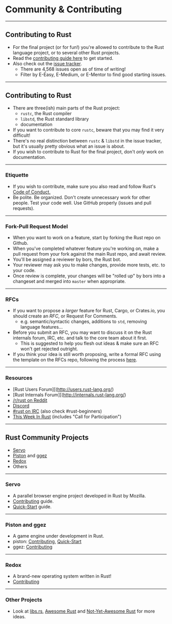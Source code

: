 # Community & Contributing

---
## Contributing to Rust

- For the final project (or for fun!) you're allowed to contribute to the Rust language project, or
    to several other Rust projects.
- Read the [contributing guide here](https://github.com/rust-lang/rust/blob/master/CONTRIBUTING.md)
    to get started.
- Also check out the [issue tracker](https://github.com/rust-lang/rust/issues).
    - There are 4,568 issues open as of time of writing!
    - Filter by E-Easy, E-Medium, or E-Mentor to find good starting issues.

---
## Contributing to Rust

- There are three(ish) main parts of the Rust project:
    - `rustc`, the Rust compiler
    - `libstd`, the Rust standard library
    - documentation
- If you want to contribute to core `rustc`, beware that you may find it very difficult!
- There's no real distinction between `rustc` & `libstd` in the issue tracker, but it's usually
    pretty obvious what an issue is about.
- If you wish to contribute to Rust for the final project, don't _only_ work on documentation.

---
### Etiquette

- If you wish to contribute, make sure you also read and follow Rust's
    [Code of Conduct.](https://www.rust-lang.org/conduct.html)
- Be polite. Be organized. Don't create unnecessary work for other people.
  Test your code well. Use GitHub properly (issues and pull requests). 

---
### Fork-Pull Request Model

- When you want to work on a feature, start by forking the Rust repo on Github.
- When you've completed whatever feature you're working on, make a pull request from your fork
    against the main Rust repo, and await review.
- You'll be assigned a reviewer by bors, the Rust bot.
- Your reviewer may ask you to make changes, provide more tests, etc. to your code.
- Once review is complete, your changes will be "rolled up" by bors into a changeset and merged into
    `master` when appropriate.

---
### RFCs

- If you want to propose a _larger_ feature for Rust, Cargo, or Crates.io, you should create an
    _RFC_, or Request For Comments.
    - e.g. semantic/syntactic changes, additions to `std`, removing language features...
- Before you submit an RFC, you may want to discuss it on the Rust internals forum, IRC, etc. and
    talk to the core team about it first.
    - This is suggested to help you flesh out ideas & make sure an RFC won't get rejected outright.
- If you think your idea is still worth proposing, write a formal RFC using the template on the RFCs
    repo, following the process [here](https://github.com/rust-lang/rfcs/blob/master/README.md).

---
### Resources

- [Rust Users Forum][(http://users.rust-lang.org/)
- [Rust Internals Forum][(http://internals.rust-lang.org/)
- [/r/rust on Reddit](https://www.reddit.com/r/rust)
- [Discord](https://discord.gg/rust-lang)
- [#rust on IRC](https://chat.mibbit.com/?server=irc.mozilla.org&channel=%23rust) (also check #rust-beginners)
- [This Week In Rust](https://this-week-in-rust.org/) (includes "Call for Participation")

---
## Rust Community Projects

- [Servo](https://servo.org/)
- [Piston](http://www.piston.rs/) and [ggez](http://ggez.rs/)
- [Redox](http://www.redox-os.org/)
- Others

---
### Servo

- A parallel browser engine project developed in Rust by Mozilla.
- [Contributing](https://github.com/servo/servo/blob/master/CONTRIBUTING.md) guide.
- [Quick-Start](https://github.com/servo/servo/blob/master/HACKING_QUICKSTART.md) guide.

---
### Piston and ggez

- A game engine under development in Rust.
- piston: [Contributing](https://github.com/PistonDevelopers/piston/blob/master/CONTRIBUTING.md), [Quick-Start](https://github.com/PistonDevelopers/Piston-Tutorials/tree/master/getting-started)
- ggez: [Contributing](https://github.com/ggez/ggez/blob/master/CONTRIBUTING.md)

---
### Redox

- A brand-new operating system written in Rust!
- [Contributing](https://github.com/redox-os/redox/blob/master/CONTRIBUTING.md)

---
### Other Projects

- Look at [libs.rs](http://libs.rs/), [Awesome Rust](https://github.com/kud1ing/awesome-rust) and
    [Not-Yet-Awesome Rust](https://github.com/not-yet-awesome-rust/not-yet-awesome-rust) for more ideas.
